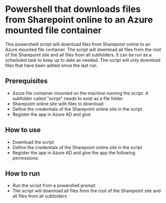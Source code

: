# Powershell that downloads files from Sharepoint online to an Azure mounted file container

This powersheill script will download files from Sharepoint online to an Azure mounted file container. The script will download all files from the root of the Sharepoint site and all files from all subfolders. It can be run as a scheduled task to keep up to date as needed. The script will only download files that have been added since the last run.

## Prerequisites
- Azure file container mounted on the machine running the script. A subfolder called "script" needs to exist as a file folder
- Sharepoint online site with files to download
- Define the credentials of the Sharepoint online site in the script
- Register the app in Azure AD and give

## How to use
- Download the script
- Define the credentials of the Sharepoint online site in the script
- Register the app in Azure AD and give the app the following permissions:


## How to run
- Run the script from a powershell prompt
- The script will download all files from the root of the Sharepoint site and all files from all subfolders

